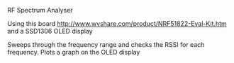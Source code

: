 RF Spectrum Analyser

Using this board http://www.wvshare.com/product/NRF51822-Eval-Kit.htm
and a SSD1306 OLED display

Sweeps through the frequency range and checks the RSSI for each frequency. Plots a graph on the OLED display
